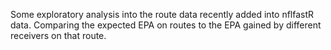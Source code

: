 Some exploratory analysis into the route data recently added into nflfastR data.  Comparing the expected EPA on routes to the EPA gained by different receivers on that route.
